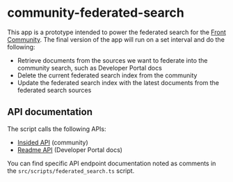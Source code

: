 # community-federated-search

This app is a prototype intended to power the federated search for the [Front Community](https://community.front.com). The final version of the app will run on a set interval and do the following:

* Retrieve documents from the sources we want to federate into the community search, such as Developer Portal docs
* Delete the current federated search index from the community
* Update the federated search index with the latest documents from the federated search sources

## API documentation

The script calls the following APIs:

* [Insided API](https://api2-eu-west-1.insided.com/docs/) (community)
* [Readme API](https://docs.readme.com/main/reference/intro/getting-started) (Developer Portal docs)

You can find specific API endpoint documentation noted as comments in the `src/scripts/federated_search.ts` script.
